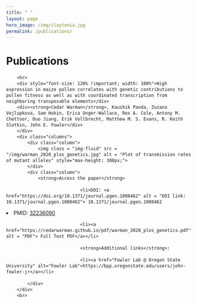 ```yaml
---
title: " "
layout: page
hero_image: /img/claytonia.jpg
permalink: /publications/
---  
```

<h1>Publications</h1>
<div class="container-fluid">

        <hr>
        <div style="font-size: 120% !important; width: 100%">High expression in maize pollen correlates with genetic contributions to pollen fitness as well as with coordinated transcription from neighboring transposable elements</div>
		<div><strong>Cedar Warman</strong>, Kaushik Panda, Zuzana Vejlupkova, Sam Hokin, Erica Unger-Wallace, Rex A. Cole, Antony M. Chettoor, Duo Jiang, Erik Vollbrecht, Matthew M. S. Evans, R. Keith Slotkin, John E. Fowler</div>
        </div>
        <div class="columns">
        	<div class="column">
        		<img class = "img-fluid" src = "/img/warman_2020_plos_genetics.jpg" alt = "Plot of transmission rates of mutant alleles" style="max-height: 300px;">
        	</div>
        	<div class="column">
        		<strong>Access the paper</strong>

                                <li>DOI: <a href="https://doi.org/10.1371/journal.pgen.1008462" alt = "DOI link: 10.1371/journal.pgen.1008462"> 10.1371/journal.pgen.1008462
</a></li>
        			<li>PMID: <a href="https://pubmed.ncbi.nlm.nih.gov/32236090/" alt = "pubmed link: 32236090"> 32236090</a></li>

                                <li><a href="https://cedarwarman.github.io/pdf/warman_2020_plos_genetics.pdf" alt = "PDF"> Full Text PDF</a></li>

                                <strong>Additional links</strong>:
                                
                                <li><a href="Fowler Lab @ Oregon State University" alt="Fowler Lab">https://bpp.oregonstate.edu/users/john-fowler-jr</a></li>

        	</div>
        </div>
        <br>
</div>
